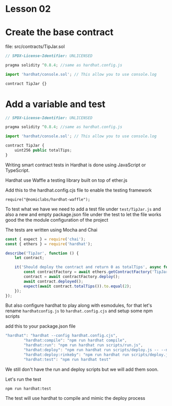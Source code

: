 # Lesson 02

# Create the base contract

file: src/contracts/TipJar.sol

```javascript
// SPDX-License-Identifier: UNLICENSED

pragma solidity ^0.8.4; //same as hardhat.config.js

import 'hardhat/console.sol'; // This allow you to use console.log

contract TipJar {}
```

# Add a variable and test

```javascript
// SPDX-License-Identifier: UNLICENSED

pragma solidity ^0.8.4; //same as hardhat.config.js

import 'hardhat/console.sol'; // This allow you to use console.log

contract TipJar {
	uint256 public totalTips;
}
```

Writing smart contract tests in Hardhat is done using JavaScript or TypeScript.

Hardhat use Waffle a testing library built on top of ether.js

Add this to the hardhat.config.cjs file to enable the testing framework

```other
require("@nomiclabs/hardhat-waffle");
```

To test what we have we need to add a test file under `test/TipJar.js` and also a new and empty package.json file under the test to let the file works good the the module configuration of the project

The tests are written using Mocha and Chai

```javascript
const { expect } = require('chai');
const { ethers } = require('hardhat');

describe('TipJar', function () {
	let contract;

	it('Should deploy the contract and return 0 as totalTips', async function () {
		const contractFactory = await ethers.getContractFactory('TipJar');
		contract = await contractFactory.deploy();
		await contract.deployed();
		expect(await contract.totalTips()).to.equal(2);
	});
});
```

But also configure hardhat to play along with esmodules, for that let's rename `hardhatconfig.js` to `hardhat.config.cjs` and setup some npm scripts

add this to your package.json file

```javascript
"hardhat": "hardhat --config hardhat.config.cjs",
		"hardhat:compile": "npm run hardhat compile",
		"hardhat:run": "npm run hardhat run scripts/run.js",
		"hardhat:deploy": "npm run hardhat run scripts/deploy.js -- --network localhost",
		"hardhat:deploy:rinkeby": "npm run hardhat run scripts/deploy.js --network rinkeby",
		"hardhat:test": "npm run hardhat test"
```

We still don't have the run and deploy scripts but we will add them soon.

Let's run the test

`npm run hardhat:test`

The test will use hardhat to compile and mimic the deploy process
